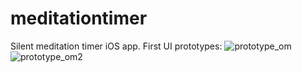 # meditationtimer
Silent meditation timer iOS app. First UI prototypes:
![prototype_om](https://user-images.githubusercontent.com/62879239/143241305-ee5b638b-cefa-4f72-9f7d-8568d71602eb.PNG)
![prototype_om2](https://user-images.githubusercontent.com/62879239/143241308-5c5ba7eb-fb1f-4e70-919d-87a638967efd.PNG)
